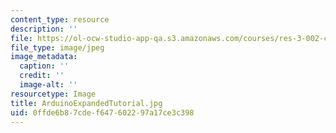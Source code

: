 ```yaml
---
content_type: resource
description: ''
file: https://ol-ocw-studio-app-qa.s3.amazonaws.com/courses/res-3-002-collaborative-design-and-creative-expression-with-arduino-microcontrollers-january-iap-2017/0ffde6b87cdef647602297a17ce3c398_ArduinoExpandedTutorial.jpg
file_type: image/jpeg
image_metadata:
  caption: ''
  credit: ''
  image-alt: ''
resourcetype: Image
title: ArduinoExpandedTutorial.jpg
uid: 0ffde6b8-7cde-f647-6022-97a17ce3c398
---
```

